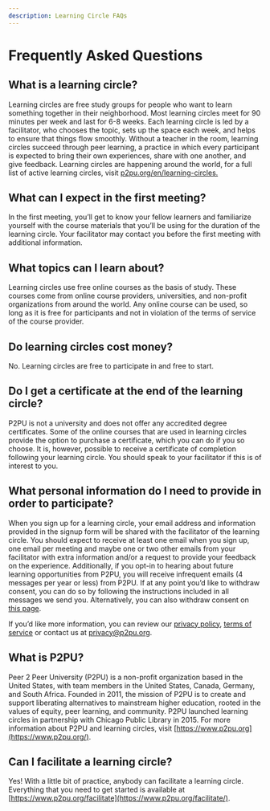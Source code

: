 ```yaml
---
description: Learning Circle FAQs
---
```


# Frequently Asked Questions

## What is a learning circle?

Learning circles are free study groups for people who want to learn something together in their neighborhood. Most learning circles meet for 90 minutes per week and last for 6-8 weeks. Each learning circle is led by a facilitator, who chooses the topic, sets up the space each week, and helps to ensure that things flow smoothly. Without a teacher in the room, learning circles succeed through peer learning, a practice in which every participant is expected to bring their own experiences, share with one another, and give feedback. Learning circles are happening around the world, for a full list of active learning circles, visit [p2pu.org/en/learning-circles.](https://www.p2pu.org/en/learning-circles/)

## What can I expect in the first meeting?

In the first meeting, you’ll get to know your fellow learners and familiarize yourself with the course materials that you’ll be using for the duration of the learning circle. Your facilitator may contact you before the first meeting with additional information.

## What topics can I learn about?

Learning circles use free online courses as the basis of study. These courses come from online course providers, universities, and non-profit organizations from around the world. Any online course can be used, so long as it is free for participants and not in violation of the terms of service of the course provider.

## Do learning circles cost money?

No. Learning circles are free to participate in and free to start.

## Do I get a certificate at the end of the learning circle?

P2PU is not a university and does not offer any accredited degree certificates. Some of the online courses that are used in learning circles provide the option to purchase a certificate, which you can do if you so choose. It is, however, possible to receive a certificate of completion following your learning circle. You should speak to your facilitator if this is of interest to you.

## What personal information do I need to provide in order to participate?

When you sign up for a learning circle, your email address and information provided in the signup form will be shared with the facilitator of the learning circle. You should expect to receive at least one email when you sign up, one email per meeting and maybe one or two other emails from your facilitator with extra information and/or a request to provide your feedback on the experience. Additionally, if you opt-in to hearing about future learning opportunities from P2PU, you will receive infrequent emails \(4 messages per year or less\) from P2PU. If at any point you’d like to withdraw consent, you can do so by following the instructions included in all messages we send you. Alternatively, you can also withdraw consent on [this page](https://learningcircles.p2pu.org/en/optout/).

If you’d like more information, you can review our [privacy policy](https://www.p2pu.org/privacy/), [terms of service](https://www.p2pu.org/terms/) or contact us at [privacy@p2pu.org](mailto:privacy@p2pu.org).

## What is P2PU?

Peer 2 Peer University \(P2PU\) is a non-profit organization based in the United States, with team members in the United States, Canada, Germany, and South Africa. Founded in 2011, the mission of P2PU is to create and support liberating alternatives to mainstream higher education, rooted in the values of equity, peer learning, and community. P2PU launched learning circles in partnership with Chicago Public Library in 2015. For more information about P2PU and learning circles, visit [https://www.p2pu.org](https://www.p2pu.org/).

## Can I facilitate a learning circle?

Yes! With a little bit of practice, anybody can facilitate a learning circle. Everything that you need to get started is available at [https://www.p2pu.org/facilitate](https://www.p2pu.org/facilitate/).



